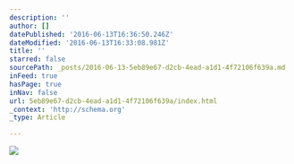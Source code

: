 ```yaml
---
description: ''
author: []
datePublished: '2016-06-13T16:36:50.246Z'
dateModified: '2016-06-13T16:33:08.981Z'
title: ''
starred: false
sourcePath: _posts/2016-06-13-5eb89e67-d2cb-4ead-a1d1-4f72106f639a.md
inFeed: true
hasPage: true
inNav: false
url: 5eb89e67-d2cb-4ead-a1d1-4f72106f639a/index.html
_context: 'http://schema.org'
_type: Article

---
```

![](https://the-grid-user-content.s3-us-west-2.amazonaws.com/cc9f7d83-ba41-462e-9ccf-3b5a9c82d536.jpg)